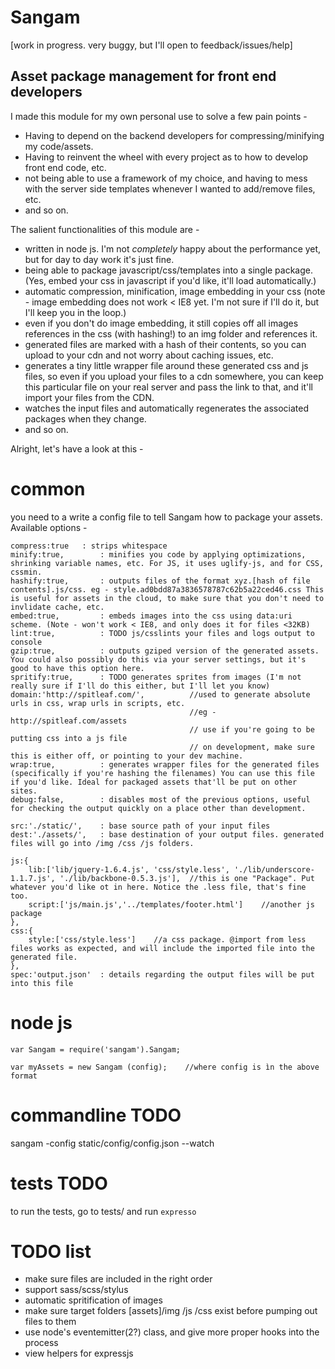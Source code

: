 Sangam
======

[work in progress. very buggy, but I'll open to feedback/issues/help]

Asset package management for front end developers
-------------------------------------------------

I made this module for my own personal use to solve a few pain points - 

- Having to depend on the backend developers for compressing/minifying my code/assets.
- Having to reinvent the wheel with every project as to how to develop front end code, etc. 
- not being able to use a framework of my choice, and having to mess with the server side templates whenever I wanted to add/remove files, etc. 
- and so on.


The salient functionalities of this module are - 

- written in node js. I'm not *completely* happy about the performance yet, but for day to day work it's just fine. 
- being able to package javascript/css/templates into a single package. (Yes, embed your css in javascript if you'd like, it'll load automatically.)
- automatic compression, minification, image embedding in your css (note - image embedding does not work < IE8 yet. I'm not sure if I'll do it, but I'll keep you in the loop.)
- even if you don't do image embedding, it still copies off all images references in the css (with hashing!) to an img folder and references it.
- generated files are marked with a hash of their contents, so you can upload to your cdn and not worry about caching issues, etc.
- generates a tiny little wrapper file around these generated css and js files, so even if you upload your files to a cdn somewhere, you can keep this particular file on your real server and pass the link to that, and it'll import your files from the CDN.
- watches the input files and automatically regenerates the associated packages when they change. 
- and so on. 


Alright, let's have a look at this - 

common
======
you need to a write a config file to tell Sangam how to package your assets. Available options - 

```
compress:true 	: strips whitespace
minify:true,		: minifies you code by applying optimizations, shrinking variable names, etc. For JS, it uses uglify-js, and for CSS, cssmin. 
hashify:true,		: outputs files of the format xyz.[hash of file contents].js/css. eg - style.ad0bdd87a3836578787c62b5a22ced46.css This is useful for assets in the cloud, to make sure that you don't need to invlidate cache, etc. 
embed:true,			: embeds images into the css using data:uri scheme. (Note - won't work < IE8, and only does it for files <32KB)
lint:true,			: TODO js/csslints your files and logs output to console 
gzip:true,			: outputs gziped version of the generated assets. You could also possibly do this via your server settings, but it's good to have this option here. 
spritify:true,		: TODO generates sprites from images (I'm not really sure if I'll do this either, but I'll let you know)
domain:'http://spitleaf.com/',  		//used to generate absolute urls in css, wrap urls in scripts, etc. 
										//eg - http://spitleaf.com/assets
										// use if you're going to be putting css into a js file
										// on development, make sure this is either off, or pointing to your dev machine. 
wrap:true,			: generates wrapper files for the generated files (specifically if you're hashing the filenames) You can use this file if you'd like. Ideal for packaged assets that'll be put on other sites. 
debug:false,  		: disables most of the previous options, useful for checking the output quickly on a place other than development.

src:'./static/',	: base source path of your input files
dest:'./assets/',	: base destination of your output files. generated files will go into /img /css /js folders. 

js:{
	lib:['lib/jquery-1.6.4.js', 'css/style.less', './lib/underscore-1.1.7.js', './lib/backbone-0.5.3.js'],  //this is one "Package". Put whatever you'd like ot in here. Notice the .less file, that's fine too. 
	script:['js/main.js','../templates/footer.html']	//another js package
},
css:{
	style:['css/style.less']	//a css package. @import from less files works as expected, and will include the imported file into the generated file. 
},
spec:'output.json'	: details regarding the output files will be put into this file 

```

node js
=======

```
var Sangam = require('sangam').Sangam;

var myAssets = new Sangam (config);    //where config is ìn the above format

```

commandline TODO
================
sangam -config static/config/config.json --watch


tests TODO
==========
to run the tests, go to tests/ and run ```expresso ```


TODO list
=========

- make sure files are included in the right order
- support sass/scss/stylus
- automatic spritification of images
- make sure target folders [assets]/img /js /css exist before pumping out files to them
- use node's eventemitter(2?) class, and give more proper hooks into the process
- view helpers for expressjs




